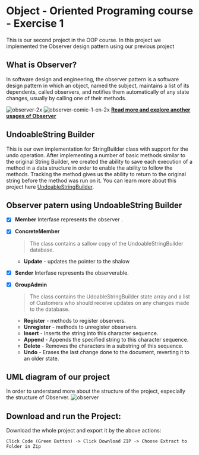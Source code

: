 # Object - Oriented Programing course - Exercise 1

This is our second project in the OOP course.
In this project we implemented the Observer design pattern using our previous project

## What is Observer?
In software design and engineering, the observer pattern is a software design pattern in which an object, named the subject, maintains a list of its dependents, called observers, and notifies them automatically of any state changes, usually by calling one of their methods.

![observer-2x](https://user-images.githubusercontent.com/92925727/209137313-35a0a667-0851-4098-917a-757e880eaaf9.png)
![observer-comic-1-en-2x](https://user-images.githubusercontent.com/92925727/209137318-45e166eb-368f-475d-b9c3-0e11df79ebfe.png)
**[Read more and explore another usages of Observer](https://en.wikipedia.org/wiki/Observer_pattern#:~:text=In%20software%20design%20and%20engineering,calling%20one%20of%20their%20methods.)**


## UndoableString Builder
This is our own implementation for StringBuilder class with support for the undo operation.
After implementing a number of basic methods similar to the original String Builder, we created the ability to save each execution of a method in a data structure in order to enable the ability to follow the methods. Tracking the method gives us the ability to return to the original string before the method was run on it.
You can learn more about this project here [UndoableStringBuilder](https://github.com/AlmogShor/OOP-Ex0-2nd.git).

## Observer patern using UndoableString Builder

- [x] **Member** Interfase represents the observer .
- [x] **ConcreteMember** 
  > The class contains a sallow copy of the UndoableStringBuilder database.
    - **Update** - updates the pointer to the shalow 
 

- [x] **Sender** Interfase represents the observerable.
- [x] **GroupAdmin**
  > The class contains the UdoableStringBuilder state array and a list of Customers who should receive updates on any changes made to the database.
    - **Register** - methods to register  observers.
    - **Unregister** - methods to unregister observers.
    - **Insert** - Inserts the string into this character sequence.
    - **Append** - Appends the specified string to this character sequence.
    - **Delete** - Removes the characters in a substring of this sequence.
    - **Undo** - Erases the last change done to the document, reverting it to an older state.




    
    


## UML diagram of our project
In order to understand more about the structure of the project, 
especially the structure of Observer.
![observer](https://user-images.githubusercontent.com/92925727/209137747-b6cb8a80-2ad2-43da-a7cd-81149c45a8e2.png)

##   Download and run the Project:

Download the whole project and export it by the above actions:
```
Click Code (Green Button) -> Click Download ZIP -> Choose Extract to Folder in Zip 
```


